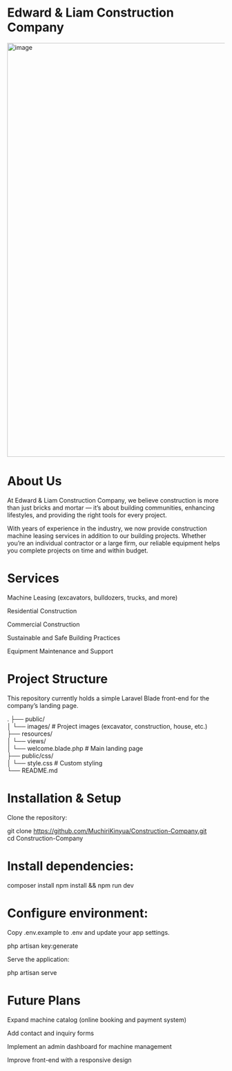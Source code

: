 # Edward & Liam Construction Company

<img width="1854" height="958" alt="image" src="https://github.com/user-attachments/assets/ee056f01-b68d-4e92-94e8-8a8dcd787eb7" />

# About Us

At Edward & Liam Construction Company, we believe construction is more than just bricks and mortar — it’s about building communities, enhancing lifestyles, and providing the right tools for every project.

With years of experience in the industry, we now provide construction machine leasing services in addition to our building projects. Whether you’re an individual contractor or a large firm, our reliable equipment helps you complete projects on time and within budget.

# Services

Machine Leasing (excavators, bulldozers, trucks, and more)

Residential Construction

Commercial Construction

Sustainable and Safe Building Practices

Equipment Maintenance and Support

# Project Structure

This repository currently holds a simple Laravel Blade front-end for the company’s landing page.

.
├── public/ </br>
│   └── images/        # Project images (excavator, construction, house, etc.) </br>
├── resources/ </br>
│   └── views/ </br>
│       └── welcome.blade.php   # Main landing page </br>
├── public/css/ </br>
│   └── style.css      # Custom styling </br>
└── README.md

# Installation & Setup

Clone the repository:

git clone https://github.com/MuchiriKinyua/Construction-Company.git </br>
cd Construction-Company


# Install dependencies:

composer install
npm install && npm run dev


# Configure environment:

Copy .env.example to .env and update your app settings.

php artisan key:generate


Serve the application:

php artisan serve

# Future Plans

Expand machine catalog (online booking and payment system)

Add contact and inquiry forms

Implement an admin dashboard for machine management

Improve front-end with a responsive design
